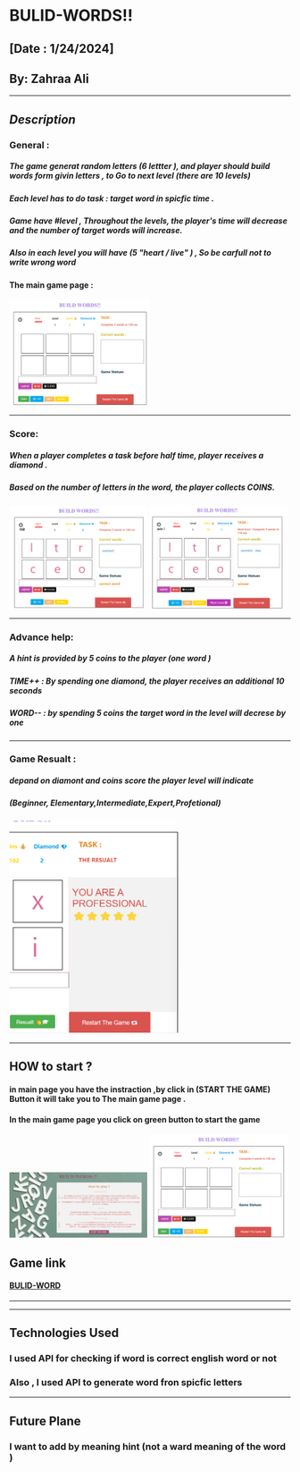 # **BULID-WORDS!!**
## [Date : 1/24/2024] 
## By: Zahraa Ali 



***
## *Description* 

### General :
##### The game generat random letters (6 lettter ), and player should build words form givin letters , to Go to next level (there are 10 levels)

##### Each level has to do task : target word in spicfic time .

##### Game have #level , Throughout the levels, the player's time will decrease and the number of target words will increase. 

##### Also in each level you will have (5 "heart / live" ) , So be carfull not to write wrong word 

#### The main game page :
<img src=mainGamePage.png  width=50%>

***
### Score: 
##### When a player completes a task before half time, player receives a diamond .

##### Based on the number of letters in the word, the player collects COINS.

<img src=coinsScore.png  width=49%> <img src=coinsScore1.png  width=49%> 


***
### Advance help: 

##### A hint is provided by 5 coins to the player (one word )

##### TIME++ : By spending one diamond, the player receives an additional 10 seconds 

##### WORD-- : by spending 5 coins the target word in the level will decrese by one  

***
### Game Resualt : 

##### depand on diamont and coins score the player level will indicate 
##### (Beginner, Elementary,Intermediate,Expert,Profetional)
<img src=resualt.png  width=60%> 

***
## HOW to start ?
#### in main page you have the instraction ,by click in (START THE GAME) Button it will take you to The main game page .
#### In the main game page you click on green button to start the game
<img src=mainPage.png  width=49%> <img src=mainGamePage.png  width=49%> 

## Game link 
#### [BULID-WORD](https://build-words.surge.sh/)

***

***
## Technologies Used 
### I used API for checking if word is correct english word or not 
### Also , I used API to generate word fron spicfic letters 

***
## Future Plane 
### I want to add by meaning hint (not a ward meaning of the word )



